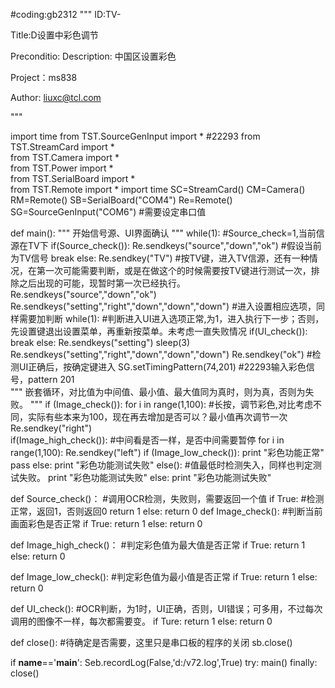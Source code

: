 #coding:gb2312
"""
ID:TV-

Title:D设置中彩色调节

Preconditio:
Description:
         中国区设置彩色
               
Project：ms838

Author:  liuxc@tcl.com

"""

import time
from TST.SourceGenInput import *  #22293
from TST.StreamCard import *   
from TST.Camera import *   
from TST.Power import *   
from TST.SerialBoard import *    
from TST.Remote import *
import time
SC=StreamCard()
CM=Camera()
RM=Remote()
SB=SerialBoard("COM4")
Re=Remote()
SG=SourceGenInput("COM6")  #需要设定串口值


def main():
"""
开始信号源、UI界面确认
"""
	while(1):         #Source_check=1,当前信源在TV下
		if(Source_check()):
			Re.sendkeys("source","down","ok")  #假设当前为TV信号
			break
		else:
			Re.sendkey("TV")                   #按TV键，进入TV信源，还有一种情况，在第一次可能需要判断，或是在做这个的时候需要按TV键进行测试一次，排除之后出现的可能，现暂时第一次已经执行。
			Re.sendkeys("source","down","ok")  		
	Re.sendkeys("setting","right","down","down","down")  #进入设置相应选项，同样需要加判断
	while(1):                                                 #判断进入UI进入选项正常,为1，进入执行下一步；否则，先设置键退出设置菜单，再重新按菜单。未考虑一直失败情况
		if(UI_check()):
			break
		else:
			Re.sendkeys("setting")
			sleep(3)
			Re.sendkeys("setting","right","down","down","down")
	Re.sendkey("ok")								#检测UI正确后，按确定键进入
	SG.setTimingPattern(74,201)                 #22293输入彩色信号，pattern 201                          
"""
嵌套循环，对比值为中间值、最小值、最大值同为真时，则为真，否则为失败。
"""
	if (Image_check()):
		for i in range(1,100):             #长按，调节彩色,对比考虑不同，实际有些本来为100，现在再去增加是否可以？最小值再次调节一次
			Re.sendkey("right")         
		if(Image_high_check()):                  #中间看是否一样，是否中间需要暂停
			for i in range(1,100): 
				Re.sendkey("left")
			if (Image_low_check()):
				print "彩色功能正常"
				pass
			else:
				print "彩色功能测试失败"
		else():                         #值最低时检测失入，同样也判定测试失败。
			print "彩色功能测试失败"
	else:
		print "彩色功能测试失败"
	
def Source_check()：         #调用OCR检测，失败则，需要返回一个值
	if True:			#检测正常，返回1，否则返回0
		return 1
	else:
		return 0
def Image_check():		#判断当前画面彩色是否正常
	if True:
		return 1
	else:
		return 0
		
def Image_high_check()：       #判定彩色值为最大值是否正常
	if True:
		return 1
	else:
		return 0

def Image_low_check():			#判定彩色值为最小值是否正常
	if True:
		return 1
	else:
		return 0

def UI_check():           #OCR判断，为1时，UI正确，否则，UI错误；可多用，不过每次调用的图像不一样，每次都需要变。
	if Ture:
		return 1
	else:
		return 0
		
	
	
	

def close():              #待确定是否需要，这里只是串口板的程序的关闭
    sb.close()
	
if __name__=='__main__':
	 Seb.recordLog(False,'d:/v72.log',True)
    try:
        main()
    finally:
        close()